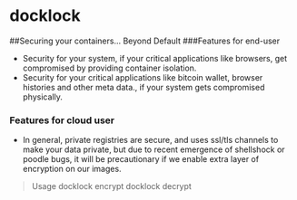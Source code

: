 docklock
========

##Securing your containers... Beyond Default
###Features for end-user 
- Security for your system, if your critical applications like browsers, get compromised by providing container isolation.  
- Security for your critical applications like bitcoin wallet, browser histories and other meta data., if your system gets compromised physically. 

### Features for cloud user 
- In general, private registries are secure, and uses ssl/tls channels to make your data private, but due to recent emergence of shellshock or poodle bugs, it will be precautionary if we enable extra layer of encryption on our images. 
 

> Usage 
docklock encrypt <imagename> <passphrase>
docklock decrypt <imagename> <passphrase>
	
